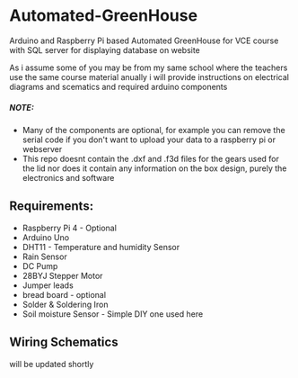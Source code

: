 # Automated-GreenHouse
Arduino and Raspberry Pi based Automated GreenHouse for VCE course with SQL server for displaying database on website

As i assume some of you may be from my same school where the teachers use the same course material anually i will provide instructions on electrical diagrams and scematics and required arduino components

##### NOTE:
* Many of the components are optional, for example you can remove the serial code if you don't want to upload your data to a raspberry pi or webserver
* This repo doesnt contain the .dxf and .f3d files for the gears used for the lid nor does it contain any information on the box design, purely the electronics and software

## Requirements:
* Raspberry Pi 4 - Optional
* Arduino Uno
* DHT11 - Temperature and humidity Sensor
* Rain Sensor
* DC Pump
* 28BYJ Stepper Motor
* Jumper leads
* bread board - optional
* Solder & Soldering Iron
* Soil moisture Sensor - Simple DIY one used here

## Wiring Schematics

will be updated shortly
